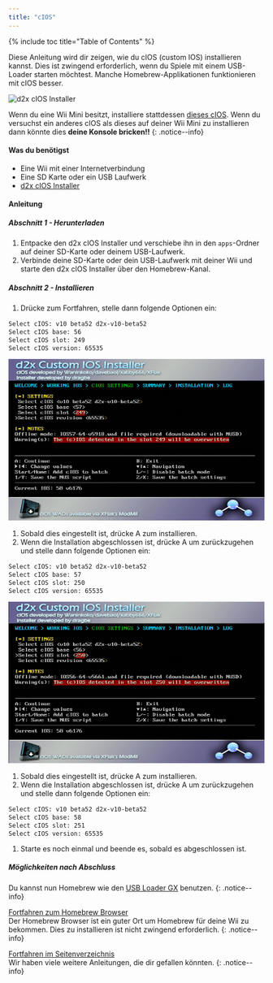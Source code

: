 ```yaml
---
title: "cIOS"
---
```


{% include toc title="Table of Contents" %}

Diese Anleitung wird dir zeigen, wie du cIOS (custom IOS) installieren kannst. Dies ist zwingend erforderlich, wenn du Spiele mit einem USB-Loader starten möchtest. Manche Homebrew-Applikationen funktionieren mit cIOS besser.

![d2x cIOS Installer](/images/cIOS.png)

Wenn du eine Wii Mini besitzt, installiere stattdessen [dieses cIOS](cios-mini). Wenn du versuchst ein anderes cIOS als dieses auf deiner Wii Mini zu installieren dann könnte dies **deine Konsole bricken!!**
{: .notice--info}

#### Was du benötigst

* Eine Wii mit einer Internetverbindung
* Eine SD Karte oder ein USB Laufwerk
* [d2x cIOS Installer](https://sites.google.com/site/completesg/backup-launchers/installation/d2x-cIOS-Installer-Wii.zip?attredirects=0&d=1)

#### Anleitung

##### Abschnitt 1 - Herunterladen

1. Entpacke den d2x cIOS Installer und verschiebe ihn in den `apps`-Ordner auf deiner SD-Karte oder deinem USB-Laufwerk.
1. Verbinde deine SD-Karte oder dein USB-Laufwerk mit deiner Wii und starte den d2x cIOS Installer über den Homebrew-Kanal.

##### Abschnitt 2 - Installieren

1. Drücke zum Fortfahren, stelle dann folgende Optionen ein:
```
Select cIOS: v10 beta52 d2x-v10-beta52
Select cIOS base: 56
Select cIOS slot: 249
Select cIOS version: 65535
```
![Install cIOS 249](/images/Wii/Install249.png)
1. Sobald dies eingestellt ist, drücke A zum installieren.
1. Wenn die Installation abgeschlossen ist, drücke A um zurückzugehen und stelle dann folgende Optionen ein:
```
Select cIOS: v10 beta52 d2x-v10-beta52
Select cIOS base: 57
Select cIOS slot: 250
Select cIOS version: 65535
```
![Install cIOS 250](/images/Wii/Install250.png)
1. Sobald dies eingestellt ist, drücke A zum installieren.
1. Wenn die Installation abgeschlossen ist, drücke A um zurückzugehen und stelle dann folgende Optionen ein:
```
Select cIOS: v10 beta52 d2x-v10-beta52
Select cIOS base: 58
Select cIOS slot: 251
Select cIOS version: 65535
```
1. Starte es noch einmal und beende es, sobald es abgeschlossen ist.

##### Möglichkeiten nach Abschluss

Du kannst nun Homebrew wie den [USB Loader GX](usbloadergx) benutzen.
{: .notice--info}

[Fortfahren zum Homebrew Browser](hbb)<br> Der Homebrew Browser ist ein guter Ort um Homebrew für deine Wii zu bekommen. Dies zu installieren ist nicht zwingend erforderlich.
{: .notice--info}

[Fortfahren im Seitenverzeichnis](site-navigation)<br> Wir haben viele weitere Anleitungen, die dir gefallen könnten.
{: .notice--info}

